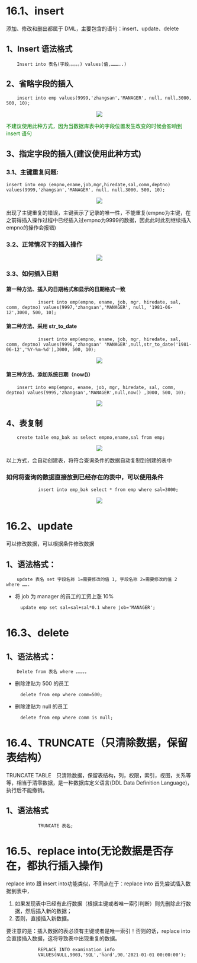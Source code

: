 # 16.1、insert

添加、修改和删出都属于 DML，主要包含的语句：insert、update、delete

## 1、Insert 语法格式

        Insert into 表名(字段，。。。。) values(值,………..)

## 2、省略字段的插入

        insert into emp values(9999,'zhangsan','MANAGER', null, null,3000, 500, 10);

<div align="center"><img src="https://cdn.jsdelivr.net/gh/lcekold/blogimage@main/database/85.png"></div>

<font color="green">不建议使用此种方式，因为当数据库表中的字段位置发生改变的时候会影响到 insert 语句</font>

## 3、指定字段的插入(建议使用此种方式)

### 3.1、主键重复问题:

    insert into emp (empno,ename,job,mgr,hiredate,sal,comm,deptno)
    values(9999,'zhangsan','MANAGER', null, null,3000, 500, 10);

<div align="center"><img src="https://cdn.jsdelivr.net/gh/lcekold/blogimage@main/database/86.png"></div>

出现了主键重复的错误，主键表示了记录的唯一性，不能重复(empno为主键，在之前得插入操作过程中已经插入过empno为9999的数据，因此此时此刻继续插入empno的操作会报错)


### 3.2、正常情况下的插入操作

<div align="center"><img src="https://cdn.jsdelivr.net/gh/lcekold/blogimage@main/database/87.png"></div>

### 3.3、如何插入日期

#### 第一种方法、插入的日期格式和显示的日期格式一致

                insert into emp(empno, ename, job, mgr, hiredate, sal, comm, deptno) values(9997,'zhangsan','MANAGER', null, '1981-06-12',3000, 500, 10);


#### 第二种方法、采用 str_to_date

                insert into emp(empno, ename, job, mgr, hiredate, sal, comm, deptno) values(9996,'zhangsan' 'MANAGER',null,str_to_date('1981-06-12','%Y-%m-%d'),3000, 500, 10);

<div align="center"><img src="https://cdn.jsdelivr.net/gh/lcekold/blogimage@main/database/88.png"></div>

#### 第三种方法、添加系统日期（now()）

        insert into emp(empno, ename, job, mgr, hiredate, sal, comm, deptno) values(9995,'zhangsan','MANAGER',null,now() ,3000, 500, 10);

<div align="center"><img src="https://cdn.jsdelivr.net/gh/lcekold/blogimage@main/database/89.png"></div>

## 4、表复制

        create table emp_bak as select empno,ename,sal from emp;

<div align="center"><img src="https://cdn.jsdelivr.net/gh/lcekold/blogimage@main/database/90.png"></div>

以上方式，会自动创建表，将符合查询条件的数据自动复制到创建的表中


### 如何将查询的数据直接放到已经存在的表中，可以使用条件

                insert into emp_bak select * from emp where sal=3000;

<div align="center"><img src="https://cdn.jsdelivr.net/gh/lcekold/blogimage@main/database/91.png"></div>

# 16.2、update

可以修改数据，可以根据条件修改数据
## 1、语法格式：

        update 表名 set 字段名称 1=需要修改的值 1, 字段名称 2=需要修改的值 2 where …….

* 将 job 为 manager 的员工的工资上涨 10%

        update emp set sal=sal+sal*0.1 where job='MANAGER';

# 16.3、delete

## 1、语法格式：

        Delete from 表名 where 。。。。。

* 删除津贴为 500 的员工

        delete from emp where comm=500;

* 删除津贴为 null 的员工

        delete from emp where comm is null;

# 16.4、TRUNCATE（只清除数据，保留表结构）
TRUNCATE TABLE　只清除数据，保留表结构，列，权限，索引，视图，关系等等，相当于清零数据，是一种数据库定义语言(DDL Data Definition Language)，执行后不能撤销。

## 1、语法格式

                TRUNCATE 表名;


# 16.5、replace into(无论数据是否存在，都执行插入操作)

replace into 跟 insert into功能类似，不同点在于：replace into 首先尝试插入数据到表中，

1. 如果发现表中已经有此行数据（根据主键或者唯一索引判断）则先删除此行数据，然后插入新的数据；
2. 否则，直接插入新数据。

要注意的是：插入数据的表必须有主键或者是唯一索引！否则的话，replace into 会直接插入数据，这将导致表中出现重复的数据。

                REPLACE INTO examination_info
                VALUES(NULL,9003,'SQL','hard',90,'2021-01-01 00:00:00');


